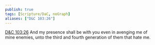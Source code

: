 ```yaml
---
publish: true
tags: [Scripture/DaC, noGraph]
aliases: ["D&C 103:26"]
---
```

[D&C 103:26](https://churchofjesuschrist.org/study/scriptures/dc-testament/dc/103?lang=eng&id=p26#p26) And my presence shall be with you even in avenging me of mine enemies, unto the third and fourth generation of them that hate me.
